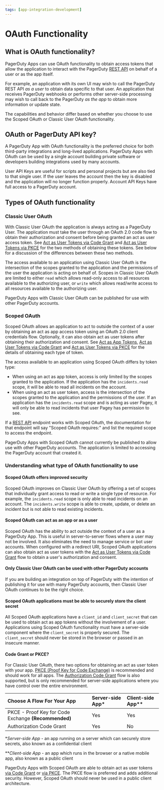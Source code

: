```yaml
---
tags: [app-integration-development]
---
```


# OAuth Functionality

## What is OAuth functionality?

PagerDuty Apps can use OAuth functionality to obtain access tokens that allow the application to interact with the PagerDuty [REST API](/api-reference/) on behalf of a user or as the app itself.

For example, an application with its own UI may wish to call the PagerDuty REST API _as a user_ to obtain data specific to that user. An application that receives PagerDuty webhooks or performs other server-side processing may wish to call back to the PagerDuty _as the app_ to obtain more information or update state.

The capabilities and behavior differ based on whether you choose to use the Scoped OAuth or Classic User OAuth functionality.

## OAuth or PagerDuty API key?
A PagerDuty App with OAuth functionality is the preferred choice for both third-party integrations and long-lived applications. PagerDuty Apps with OAuth can be used by a single account building private software or developers building integrations used by many accounts.

User API Keys are useful for scripts and personal projects but are also tied to that single user. If the user leaves the account then the key is disabled and the application will no longer function properly. Account API Keys have full access to a PagerDuty account.

## Types of OAuth functionality

### Classic User OAuth

With Classic User OAuth the application is always acting as a PagerDuty User. The application must take the user through an OAuth 2.0 code flow to obtain their authorization and consent before being granted an act as user access token. See [Act as User Tokens via Code Grant](09-Act-as-User-OAuth-Code-Grant.md) and [Act as User Tokens via PKCE](10-Act-as-User-OAuth-PKCE.md) for the two methods of obtaining these tokens. See below for a discussion of the differences between these two methods.

The access available to an application using Classic User OAuth is the intersection of the scopes granted to the application and the permissions of the user the application is acting on behalf of. Scopes in Classic User OAuth are limited to either `read` which allows read-only access to all resources available to the authorizing user, or `write` which allows read/write access to all resources available to the authorizing user.

PagerDuty Apps with Classic User OAuth can be published for use with other PagerDuty accounts.

### Scoped OAuth

Scoped OAuth allows an application to act to outside the context of a user by obtaining an act as app access token using an OAuth 2.0 client credentials flow. Optionally, it can also obtain act as user tokens after obtaining their authorization and consent. See [Act as App Tokens](12-Act-as-App-Token.md), [Act as User Tokens via Code Grant](09-Act-as-User-OAuth-Code-Grant.md) and [Act as User Tokens via PKCE](10-Act-as-User-OAuth-PKCE.md) for the details of obtaining each type of token.

The access available to an application using Scoped OAuth differs by token type:
* When using an act as app token, access is only limited by the scopes granted to the application. If the application has the `incidents.read` scope, it will be able to read all incidents on the account.
* When using an act as user token, access is the intersection of the scopes granted to the application and the permissions of the user. If an application has the `incidents.read` scope and is acting as user Pagey, it will only be able to read incidents that user Pagey has permission to see.

If a [REST API](/api-reference/) endpoint works with Scoped OAuth, the documentation for that endpoint will say "Scoped OAuth requires:" and list the required scope to access the endpoint.

PagerDuty Apps with Scoped OAuth cannot currently be published to allow use with other PagerDuty accounts. The application is limited to accessing the PagerDuty account that created it.

### Understanding what type of OAuth functionality to use

#### Scoped OAuth offers improved security
Scoped OAuth improves on Classic User OAuth by offering a set of scopes that individually grant access to read or write a single type of resource. For example, the `incidents.read` scope is only able to read incidents on an account. The `incidents.write` scope is able to create, update, or delete an incident but is not able to read existing incidents.

#### Scoped OAuth can act as an app or as a user
Scoped OAuth has the ability to act outside the context of a user as a PagerDuty App. This is useful in server-to-server flows where a user may not be involved. It also eliminates the need to manage service or bot user accounts. When configured with a redirect URI, Scoped OAuth applications can also obtain act as user tokens with the [Act as User Tokens via Code Grant](09-Act-as-User-OAuth-Code-Grant.md) flow to obtain a user's authorization and consent.

#### Only Classic User OAuth can be used with other PagerDuty accounts
If you are building an integration on top of PagerDuty with the intention of publishing it for use with many PagerDuty accounts, then Classic User OAuth continues to be the right choice.

#### Scoped OAuth applications must be able to securely store the client secret
All Scoped OAuth applications have a `client_id` and `client_secret` that can be used to obtain act as app tokens without the involvement of a user. Applications using Scoped OAuth functionality must have a server-side component where the `client_secret` is properly secured. The `client_secret` should never be stored in the browser or passed in an insecure manner.

#### Code Grant or PKCE?
For Classic User OAuth, there two options for obtaining an act as user token with your app. [PKCE (Proof Key for Code Exchange)](12-Act-as-App-Token.md) is recommended and should work for all apps. The [Authorization Code Grant](09-Act-as-User-OAuth-Code-Grant.md) flow is also supported, but is only recommended for server-side applications where you have control over the entire environment.


| Choose A Flow For Your App   |      Server-side App*      |  Client-side App** |
|:---------------------------------------------------------------------------------------|:-----|:----|
| PKCE - Proof Key for Code Exchange **(Recommended)** |  Yes | Yes |
| Authorization Code Grant |  Yes | No  |

**Server-side App* - an app running on a server which can securely store secrets, also known as a confidential client

***Client-side App* - an app which runs in the browser or a native mobile app, also known as a public client

PagerDuty Apps with Scoped OAuth are able to obtain act as user tokens [via Code Grant](09-Act-as-User-OAuth-Code-Grant.md) or [via PKCE](10-Act-as-User-OAuth-PKCE.md). The PKCE flow is preferred and adds additional security. However, Scoped OAuth should never be used in a public client architecture.
